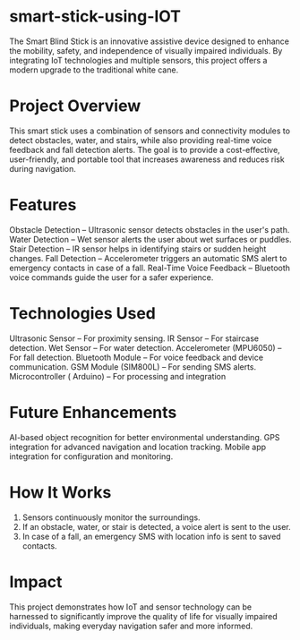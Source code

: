 # smart-stick-using-IOT
The Smart Blind Stick is an innovative assistive device designed to enhance the mobility, safety, and independence of visually impaired individuals. By integrating IoT technologies and multiple sensors, this project offers a modern upgrade to the traditional white cane.

# Project Overview
This smart stick uses a combination of sensors and connectivity modules to detect obstacles, water, and stairs, while also providing real-time voice feedback and fall detection alerts. The goal is to provide a cost-effective, user-friendly, and portable tool that increases awareness and reduces risk during navigation.

# Features
Obstacle Detection – Ultrasonic sensor detects obstacles in the user's path.
Water Detection – Wet sensor alerts the user about wet surfaces or puddles.
Stair Detection – IR sensor helps in identifying stairs or sudden height changes.
Fall Detection – Accelerometer triggers an automatic SMS alert to emergency contacts in case of a fall.
Real-Time Voice Feedback – Bluetooth voice commands guide the user for a safer experience.

# Technologies Used
Ultrasonic Sensor – For proximity sensing.
IR Sensor – For staircase detection.
Wet Sensor – For water detection.
Accelerometer (MPU6050) – For fall detection.
Bluetooth Module – For voice feedback and device communication.
GSM Module (SIM800L) – For sending SMS alerts.
Microcontroller ( Arduino) – For processing and integration

# Future Enhancements
 AI-based object recognition for better environmental understanding.
 GPS integration for advanced navigation and location tracking.
 Mobile app integration for configuration and monitoring.

# How It Works
1. Sensors continuously monitor the surroundings.
2. If an obstacle, water, or stair is detected, a voice alert is sent to the user.
3. In case of a fall, an emergency SMS with location info is sent to saved contacts.

# Impact
This project demonstrates how IoT and sensor technology can be harnessed to significantly improve the quality of life for visually impaired individuals, making everyday navigation safer and more informed.
